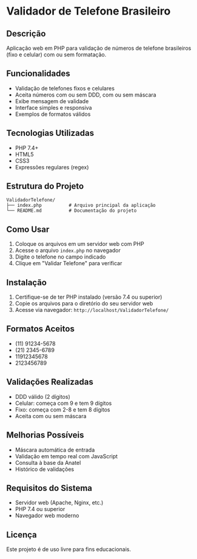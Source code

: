 # Validador de Telefone Brasileiro

## Descrição
Aplicação web em PHP para validação de números de telefone brasileiros (fixo e celular) com ou sem formatação.

## Funcionalidades
- Validação de telefones fixos e celulares
- Aceita números com ou sem DDD, com ou sem máscara
- Exibe mensagem de validade
- Interface simples e responsiva
- Exemplos de formatos válidos

## Tecnologias Utilizadas
- PHP 7.4+
- HTML5
- CSS3
- Expressões regulares (regex)

## Estrutura do Projeto
```
ValidadorTelefone/
├── index.php          # Arquivo principal da aplicação
└── README.md          # Documentação do projeto
```

## Como Usar
1. Coloque os arquivos em um servidor web com PHP
2. Acesse o arquivo `index.php` no navegador
3. Digite o telefone no campo indicado
4. Clique em "Validar Telefone" para verificar

## Instalação
1. Certifique-se de ter PHP instalado (versão 7.4 ou superior)
2. Copie os arquivos para o diretório do seu servidor web
3. Acesse via navegador: `http://localhost/ValidadorTelefone/`

## Formatos Aceitos
- (11) 91234-5678
- (21) 2345-6789
- 11912345678
- 2123456789

## Validações Realizadas
- DDD válido (2 dígitos)
- Celular: começa com 9 e tem 9 dígitos
- Fixo: começa com 2-8 e tem 8 dígitos
- Aceita com ou sem máscara

## Melhorias Possíveis
- Máscara automática de entrada
- Validação em tempo real com JavaScript
- Consulta à base da Anatel
- Histórico de validações

## Requisitos do Sistema
- Servidor web (Apache, Nginx, etc.)
- PHP 7.4 ou superior
- Navegador web moderno

## Licença
Este projeto é de uso livre para fins educacionais. 